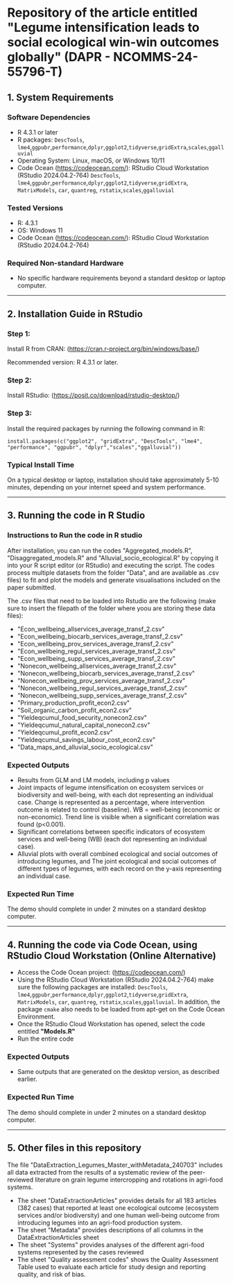 # Repository of the article entitled "Legume intensification leads to social ecological win-win outcomes globally" (DAPR - NCOMMS-24-55796-T)

## 1. System Requirements

### Software Dependencies
- R 4.3.1 or later
- R packages: `DescTools`, `lme4`,`ggpubr`,`performance`,`dplyr`,`ggplot2`,`tidyverse`,`gridExtra`,`scales`,`ggalluvial`
- Operating System: Linux, macOS, or Windows 10/11
- Code Ocean (https://codeocean.com/): RStudio Cloud Workstation (RStudio 2024.04.2-764) `DescTools`, `lme4`,`ggpubr`,`performance`,`dplyr`,`ggplot2`,`tidyverse`,`gridExtra`, `MatrixModels`, `car`, `quantreg`, `rstatix`,`scales`,`ggalluvial`


### Tested Versions
- R: 4.3.1
- OS: Windows 11
- Code Ocean (https://codeocean.com/): RStudio Cloud Workstation (RStudio 2024.04.2-764)

### Required Non-standard Hardware
- No specific hardware requirements beyond a standard desktop or laptop computer.

---

## 2. Installation Guide in RStudio

### Step 1: 
Install R from CRAN: (https://cran.r-project.org/bin/windows/base/)

Recommended version: R 4.3.1 or later.

### Step 2: 
Install RStudio: (https://posit.co/download/rstudio-desktop/)

### Step 3:
Install the required packages by running the following command in R:

```
install.packages(c("ggplot2", "gridExtra", "DescTools", "lme4", "performance", "ggpubr", "dplyr","scales","ggalluvial"))
```

### Typical Install Time
On a typical desktop or laptop, installation should take approximately 5-10 minutes, depending on your internet speed and system performance.


---

## 3. Running the code in R Studio

### Instructions to Run the code in R studio

After installation, you can run the codes "Aggregated_models.R", "Disaggregated_models.R" and "Alluvial_socio_ecological.R" by copying it into your R script editor (or RStudio) and executing the script. The codes process multiple datasets from the folder "Data", and are available as .csv files) to fit and plot the models and generate visualisations included on the paper submitted.

The .csv files that need to be loaded into Rstudio are the following (make sure to insert the filepath of the folder where yoou are storing these data files):

- "Econ_wellbeing_allservices_average_transf_2.csv"         
- "Econ_wellbeing_biocarb_services_average_transf_2.csv"   
- "Econ_wellbeing_prov_services_average_transf_2.csv"
- "Econ_wellbeing_regul_services_average_transf_2.csv"     
- "Econ_wellbeing_supp_services_average_transf_2.csv"
- "Nonecon_wellbeing_allservices_average_transf_2.csv"     
- "Nonecon_wellbeing_biocarb_services_average_transf_2.csv"
- "Nonecon_wellbeing_prov_services_average_transf_2.csv"   
- "Nonecon_wellbeing_regul_services_average_transf_2.csv"
- "Nonecon_wellbeing_supp_services_average_transf_2.csv"   
- "Primary_production_profit_econ2.csv"
- "Soil_organic_carbon_profit_econ2.csv"                   
- "Yieldeqcumul_food_security_nonecon2.csv"
- "Yieldeqcumul_natural_capital_nonecon2.csv"              
- "Yieldeqcumul_profit_econ2.csv"
- "Yieldeqcumul_savings_labour_cost_econ2.csv"
- "Data_maps_and_alluvial_socio_ecological.csv"

### Expected Outputs

- Results from GLM and LM models, including p values
- Joint impacts of legume intensification on ecosystem services or biodiversity and well-being, with each dot representing an individual case. Change is represented as a percentage, where intervention outcome is related to control (baseline). WB = well-being (economic or non-economic). Trend line is visible when a significant correlation was found (p<0.001).
- Significant correlations between specific indicators of ecosystem services and well-being (WB) (each dot representing an individual case).
- Alluvial plots with overall combined ecological and social outcomes of introducing legumes, and The joint ecological and social outcomes of different types of legumes, with each record on the y-axis representing an individual case.

### Expected Run Time
The demo should complete in under 2 minutes on a standard desktop computer.

---

## 4. Running the code via Code Ocean, using RStudio Cloud Workstation (Online Alternative)

- Access the Code Ocean project: (https://codeocean.com/)
- Using the RStudio Cloud Workstation (RStudio 2024.04.2-764) make sure the following packages are installed: `DescTools`, `lme4`,`ggpubr`,`performance`,`dplyr`,`ggplot2`,`tidyverse`,`gridExtra`, `MatrixModels`, `car`, `quantreg`, `rstatix`,`scales`,`ggalluvial`. In addition, the package `cmake` also needs to be loaded from apt-get on the Code Ocean Environment.
- Once the RStudio Cloud Workstation has opened, select the code entitled **"Models.R"**
- Run the entire code

### Expected Outputs
- Same outputs that are generated on the desktop version, as described earlier.
  
### Expected Run Time
The demo should complete in under 2 minutes on a standard desktop computer.

---

## 5. Other files in this repository

The file "DataExtraction_Legumes_Master_withMetadata_240703" includes all data extracted from the results of a systematic review of the peer-reviewed literature on grain legume intercropping and rotations in agri-food systems.
- The sheet "DataExtractionArticles" provides details for all 183 articles (382 cases) that reported at least one ecological outcome (ecosystem services and/or biodiversity) and one human well-being outcome from introducing legumes into an agri-food production system.
- The sheet "Metadata" provides descriptions of all columns in the DataExtractionArticles sheet
- The sheet "Systems" provides analyses of the different agri-food systems represented by the cases reviewed
- The sheet "Quality assessment codes" shows the Quality Assessment Table used to evaluate each article for study design and reporting quality, and risk of bias.


